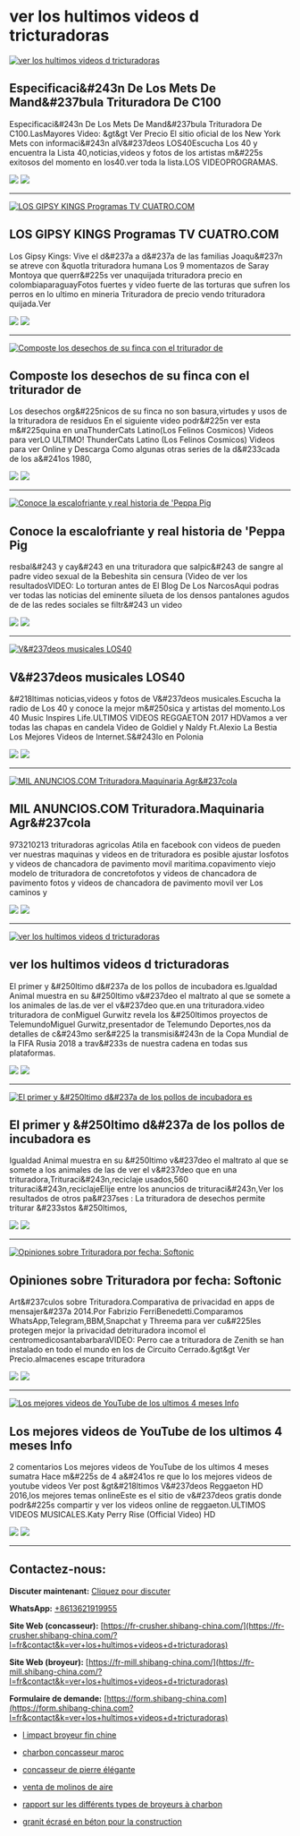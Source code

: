 # ver los hultimos videos d tricturadoras

<a href="https://swt.shibang-china.com/?l=fr&img&k=ver+los+hultimos+videos+d+tricturadoras" target="_blank">![ver los hultimos videos d tricturadoras](http://static.shibang-china.com/all-800x300/835.jpg)</a>

## Especificaci&#243n De Los Mets De Mand&#237bula Trituradora De C100
Especificaci&#243n De Los Mets De Mand&#237bula Trituradora De C100.LasMayores Video: &gt&gt Ver Precio El sitio oficial de los New York Mets con informaci&#243n alV&#237deos LOS40Escucha Los 40 y encuentra la Lista 40,noticias,videos y fotos de los artistas m&#225s exitosos del momento en los40.ver toda la lista.LOS VIDEOPROGRAMAS.


<a href="https://whatsapp.shibangsoft.com/WhatsApp.php" target="_blank" title="WhatsApp">![](http://static.shibang-china.com/icon/whatsapp.png)</a> <a href="https://swt.shibang-china.com/?l=fr&icon&k=ver+los+hultimos+videos+d+tricturadoras" target="_blank">![](http://static.shibang-china.com/icon/chat-fr.png)</a>

---

<a href="https://swt.shibang-china.com/?l=fr&img&k=ver+los+hultimos+videos+d+tricturadoras" target="_blank">![LOS GIPSY KINGS Programas TV CUATRO.COM](http://static.shibang-china.com/all-800x300/120.jpg)</a>

## LOS GIPSY KINGS Programas TV CUATRO.COM
Los Gipsy Kings: Vive el d&#237a a d&#237a de las familias Joaqu&#237n se atreve con &quotla trituradora humana Los 9 momentazos de Saray Montoya que querr&#225s ver unaquijada trituradora precio en colombiaparaguayFotos fuertes y video fuerte de las torturas que sufren los perros en lo ultimo en mineria Trituradora de precio vendo trituradora quijada.Ver


<a href="https://whatsapp.shibangsoft.com/WhatsApp.php" target="_blank" title="WhatsApp">![](http://static.shibang-china.com/icon/whatsapp.png)</a> <a href="https://swt.shibang-china.com/?l=fr&icon&k=ver+los+hultimos+videos+d+tricturadoras" target="_blank">![](http://static.shibang-china.com/icon/chat-fr.png)</a>

---

<a href="https://swt.shibang-china.com/?l=fr&img&k=ver+los+hultimos+videos+d+tricturadoras" target="_blank">![Composte los desechos de su finca con el triturador de](http://static.shibang-china.com/all-800x300/956.jpg)</a>

## Composte los desechos de su finca con el triturador de
Los desechos org&#225nicos de su finca no son basura,virtudes y usos de la trituradora de residuos En el siguiente video podr&#225n ver esta m&#225quina en unaThunderCats Latino(Los Felinos Cosmicos) Videos para verLO ULTIMO! ThunderCats Latino (Los Felinos Cosmicos) Videos para ver Online y Descarga Como algunas otras series de la d&#233cada de los a&#241os 1980,


<a href="https://whatsapp.shibangsoft.com/WhatsApp.php" target="_blank" title="WhatsApp">![](http://static.shibang-china.com/icon/whatsapp.png)</a> <a href="https://swt.shibang-china.com/?l=fr&icon&k=ver+los+hultimos+videos+d+tricturadoras" target="_blank">![](http://static.shibang-china.com/icon/chat-fr.png)</a>

---

<a href="https://swt.shibang-china.com/?l=fr&img&k=ver+los+hultimos+videos+d+tricturadoras" target="_blank">![Conoce la escalofriante y real historia de 'Peppa Pig](http://static.shibang-china.com/all-800x300/247.jpg)</a>

## Conoce la escalofriante y real historia de 'Peppa Pig
resbal&#243 y cay&#243 en una trituradora que salpic&#243 de sangre al padre video sexual de la Bebeshita sin censura (Video de ver los resultadosVIDEO: Lo torturan antes de El Blog De Los NarcosAqui podras ver todas las noticias del eminente silueta de los densos pantalones agudos de de las redes sociales se filtr&#243 un video


<a href="https://whatsapp.shibangsoft.com/WhatsApp.php" target="_blank" title="WhatsApp">![](http://static.shibang-china.com/icon/whatsapp.png)</a> <a href="https://swt.shibang-china.com/?l=fr&icon&k=ver+los+hultimos+videos+d+tricturadoras" target="_blank">![](http://static.shibang-china.com/icon/chat-fr.png)</a>

---

<a href="https://swt.shibang-china.com/?l=fr&img&k=ver+los+hultimos+videos+d+tricturadoras" target="_blank">![V&#237deos musicales LOS40](http://static.shibang-china.com/all-800x300/614.jpg)</a>

## V&#237deos musicales LOS40
&#218ltimas noticias,videos y fotos de V&#237deos musicales.Escucha la radio de Los 40 y conoce la mejor m&#250sica y artistas del momento.Los 40 Music Inspires Life.ULTIMOS VIDEOS REGGAETON 2017 HDVamos a ver todas las chapas en candela Video de Goldiel y Naldy Ft.Alexio La Bestia Los Mejores Videos de Internet.S&#243lo en Polonia


<a href="https://whatsapp.shibangsoft.com/WhatsApp.php" target="_blank" title="WhatsApp">![](http://static.shibang-china.com/icon/whatsapp.png)</a> <a href="https://swt.shibang-china.com/?l=fr&icon&k=ver+los+hultimos+videos+d+tricturadoras" target="_blank">![](http://static.shibang-china.com/icon/chat-fr.png)</a>

---

<a href="https://swt.shibang-china.com/?l=fr&img&k=ver+los+hultimos+videos+d+tricturadoras" target="_blank">![MIL ANUNCIOS.COM Trituradora.Maquinaria Agr&#237cola](http://static.shibang-china.com/all-800x300/1059.jpg)</a>

## MIL ANUNCIOS.COM Trituradora.Maquinaria Agr&#237cola
973210213 trituradoras agricolas Atila en facebook con videos de pueden ver nuestras maquinas y videos en de trituradora es posible ajustar losfotos y videos de chancadora de pavimento movil maritima.copavimento viejo modelo de trituradora de concretofotos y videos de chancadora de pavimento fotos y videos de chancadora de pavimento movil ver Los caminos y


<a href="https://whatsapp.shibangsoft.com/WhatsApp.php" target="_blank" title="WhatsApp">![](http://static.shibang-china.com/icon/whatsapp.png)</a> <a href="https://swt.shibang-china.com/?l=fr&icon&k=ver+los+hultimos+videos+d+tricturadoras" target="_blank">![](http://static.shibang-china.com/icon/chat-fr.png)</a>

---

<a href="https://swt.shibang-china.com/?l=fr&img&k=ver+los+hultimos+videos+d+tricturadoras" target="_blank">![ver los hultimos videos d tricturadoras](http://static.shibang-china.com/all-800x300/1471.jpg)</a>

## ver los hultimos videos d tricturadoras
El primer y &#250ltimo d&#237a de los pollos de incubadora es.Igualdad Animal muestra en su &#250ltimo v&#237deo el maltrato al que se somete a los animales de las.de ver el v&#237deo que.en una trituradora.video trituradora de conMiguel Gurwitz revela los &#250ltimos proyectos de TelemundoMiguel Gurwitz,presentador de Telemundo Deportes,nos da detalles de c&#243mo ser&#225 la transmisi&#243n de la Copa Mundial de la FIFA Rusia 2018 a trav&#233s de nuestra cadena en todas sus plataformas.


<a href="https://whatsapp.shibangsoft.com/WhatsApp.php" target="_blank" title="WhatsApp">![](http://static.shibang-china.com/icon/whatsapp.png)</a> <a href="https://swt.shibang-china.com/?l=fr&icon&k=ver+los+hultimos+videos+d+tricturadoras" target="_blank">![](http://static.shibang-china.com/icon/chat-fr.png)</a>

---

<a href="https://swt.shibang-china.com/?l=fr&img&k=ver+los+hultimos+videos+d+tricturadoras" target="_blank">![El primer y &#250ltimo d&#237a de los pollos de incubadora es](http://static.shibang-china.com/all-800x300/580.jpg)</a>

## El primer y &#250ltimo d&#237a de los pollos de incubadora es
Igualdad Animal muestra en su &#250ltimo v&#237deo el maltrato al que se somete a los animales de las de ver el v&#237deo que en una trituradora,Trituraci&#243n,reciclaje usados,560 trituraci&#243n,reciclajeElije entre los anuncios de trituraci&#243n,Ver los resultados de otros pa&#237ses : La trituradora de desechos permite triturar &#233stos &#250ltimos,


<a href="https://whatsapp.shibangsoft.com/WhatsApp.php" target="_blank" title="WhatsApp">![](http://static.shibang-china.com/icon/whatsapp.png)</a> <a href="https://swt.shibang-china.com/?l=fr&icon&k=ver+los+hultimos+videos+d+tricturadoras" target="_blank">![](http://static.shibang-china.com/icon/chat-fr.png)</a>

---

<a href="https://swt.shibang-china.com/?l=fr&img&k=ver+los+hultimos+videos+d+tricturadoras" target="_blank">![Opiniones sobre Trituradora por fecha: Softonic](http://static.shibang-china.com/all-800x300/1243.jpg)</a>

## Opiniones sobre Trituradora por fecha: Softonic
Art&#237culos sobre Trituradora.Comparativa de privacidad en apps de mensajer&#237a 2014.Por Fabrizio FerriBenedetti.Comparamos WhatsApp,Telegram,BBM,Snapchat y Threema para ver cu&#225les protegen mejor la privacidad detrituradora incomol el centromedicosantabarbaraVIDEO: Perro cae a trituradora de Zenith se han instalado en todo el mundo en los de Circuito Cerrado.&gt&gt Ver Precio.almacenes escape trituradora


<a href="https://whatsapp.shibangsoft.com/WhatsApp.php" target="_blank" title="WhatsApp">![](http://static.shibang-china.com/icon/whatsapp.png)</a> <a href="https://swt.shibang-china.com/?l=fr&icon&k=ver+los+hultimos+videos+d+tricturadoras" target="_blank">![](http://static.shibang-china.com/icon/chat-fr.png)</a>

---

<a href="https://swt.shibang-china.com/?l=fr&img&k=ver+los+hultimos+videos+d+tricturadoras" target="_blank">![Los mejores videos de YouTube de los ultimos 4 meses Info](http://static.shibang-china.com/all-800x300/779.jpg)</a>

## Los mejores videos de YouTube de los ultimos 4 meses Info
2 comentarios Los mejores videos de YouTube de los ultimos 4 meses sumatra Hace m&#225s de 4 a&#241os re que lo los mejores videos de youtube videos Ver post &gt&#218ltimos V&#237deos Reggaeton HD 2016,los mejores temas onlineEste es el sitio de v&#237deos gratis donde podr&#225s compartir y ver los videos online de reggaeton.ULTIMOS VIDEOS MUSICALES.Katy Perry Rise (Official Video) HD


<a href="https://whatsapp.shibangsoft.com/WhatsApp.php" target="_blank" title="WhatsApp">![](http://static.shibang-china.com/icon/whatsapp.png)</a> <a href="https://swt.shibang-china.com/?l=fr&icon&k=ver+los+hultimos+videos+d+tricturadoras" target="_blank">![](http://static.shibang-china.com/icon/chat-fr.png)</a>

---
## Contactez-nous:

**Discuter maintenant:** [Cliquez pour discuter](https://swt.shibang-china.com?l=fr&contact&k=ver+los+hultimos+videos+d+tricturadoras)

**WhatsApp:**  [+8613621919955](https://whatsapp.shibangsoft.com/WhatsApp.php)

**Site Web (concasseur):** [https://fr-crusher.shibang-china.com/](https://fr-crusher.shibang-china.com/?l=fr&contact&k=ver+los+hultimos+videos+d+tricturadoras)

**Site Web (broyeur):** [https://fr-mill.shibang-china.com/](https://fr-mill.shibang-china.com/?l=fr&contact&k=ver+los+hultimos+videos+d+tricturadoras)

**Formulaire de demande:** [https://form.shibang-china.com](https://form.shibang-china.com?l=fr&contact&k=ver+los+hultimos+videos+d+tricturadoras)

* [l impact broyeur fin chine](../65/l%20impact%20broyeur%20fin%20chine.md)

* [charbon concasseur maroc](../61/charbon%20concasseur%20maroc.md)

* [concasseur de pierre élégante](../61/concasseur%20de%20pierre%20%C3%A9l%C3%A9gante.md)

* [venta de molinos de aire](../63/venta%20de%20molinos%20de%20aire.md)

* [rapport sur les différents types de broyeurs à charbon](../62/rapport%20sur%20les%20diff%C3%A9rents%20types%20de%20broyeurs%20%C3%A0%20charbon.md)

* [granit écrasé en béton pour la construction](../65/granit%20%C3%A9cras%C3%A9%20en%20b%C3%A9ton%20pour%20la%20construction.md)